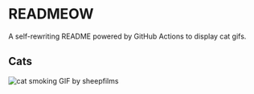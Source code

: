 # READMEOW

A self-rewriting README powered by GitHub Actions to display cat gifs.

## Cats

![cat smoking GIF by sheepfilms](https://media4.giphy.com/media/l0ExdMHUDKteztyfe/200.gif?cid=9acd02da3orrunvx8rrwa067x220me0kjmg39xjmo3qanxsn&ep=v1_gifs_search&rid=200.gif&ct=g)
